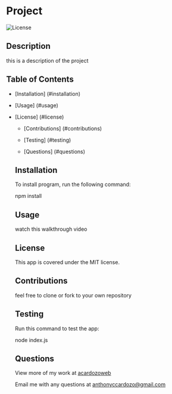 # Project

  ![License](https://img.shields.io/badge/License-MIT-<blue>)

  ## Description

  this is a description of the project


  ## Table of Contents

  * [Installation] (#installation)

  * [Usage] (#usage)

  
* [License] (#license)


  * [Contributions] (#contributions)

  * [Testing] (#testing)

  * [Questions] (#questions)

  ## Installation

  To install program, run the following command:

  npm install
 

  ## Usage

  watch this walkthrough video
  ## License
    
  This app is covered under the MIT license.


  ## Contributions

  feel free to clone or fork to your own repository

  ## Testing
  Run this command to test the app:
  
  node index.js
 

  ## Questions

  View more of my work at
  [acardozoweb](https://github.com/acardozoweb/)

  Email me with any questions at
  anthonyccardozo@gmail.com
  
